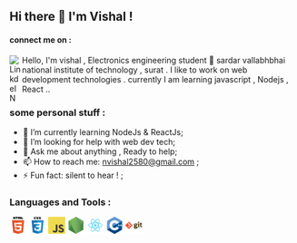 ## Hi there 👋 I'm Vishal !
#### connect me on :
<a href="https://www.linkedin.com/in/vishal-nagar-0a94a0194/">
  <img align="left"  alt="LinkdeIN" width="22px" src="https://cdn.jsdelivr.net/npm/simple-icons@v3/icons/linkedin.svg" />
</a>

Hello, I'm vishal , Electronics engineering student 🏫 sardar vallabhbhai national institute of technology , surat . I like to work on web development technologies . currently I am learning  javascript , Nodejs , React ..
<br />

### some personal stuff :

- 🌱 I’m currently learning NodeJs & ReactJs;
- 🤔 I’m looking for help with web dev tech;
- 💬 Ask me about anything , Ready to help;
- 📫 How to reach me: nvishal2580@gmail.com ;
- ⚡ Fun fact: silent to hear ! ;

### Languages and Tools : 
<code><img height="30" src="https://raw.githubusercontent.com/github/explore/80688e429a7d4ef2fca1e82350fe8e3517d3494d/topics/html/html.png" /></code>
<code><img height="30" src="https://raw.githubusercontent.com/github/explore/80688e429a7d4ef2fca1e82350fe8e3517d3494d/topics/css/css.png" /></code>
<code><img height="30" src="https://raw.githubusercontent.com/github/explore/80688e429a7d4ef2fca1e82350fe8e3517d3494d/topics/javascript/javascript.png" /></code>
<code><img height="30" src="https://raw.githubusercontent.com/github/explore/80688e429a7d4ef2fca1e82350fe8e3517d3494d/topics/nodejs/nodejs.png" /></code>
<code><img height="30" src="https://raw.githubusercontent.com/github/explore/80688e429a7d4ef2fca1e82350fe8e3517d3494d/topics/react/react.png" /></code>
<code><img height="30" src="https://raw.githubusercontent.com/github/explore/80688e429a7d4ef2fca1e82350fe8e3517d3494d/topics/cpp/cpp.png" /></code>
<code><img height="30" src="https://raw.githubusercontent.com/github/explore/80688e429a7d4ef2fca1e82350fe8e3517d3494d/topics/git/git.png" /></code>


